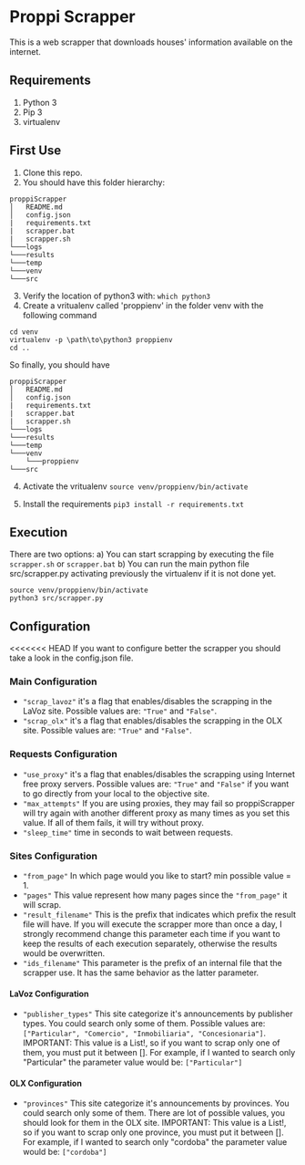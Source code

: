 # Proppi Scrapper
This is a web scrapper that downloads houses' information available on the internet.

## Requirements
1) Python 3
2) Pip 3
3) virtualenv

## First Use
1) Clone this repo.
2) You should have this folder hierarchy:
```
proppiScrapper
│   README.md
│	config.json
|   requirements.txt
|   scrapper.bat
|   scrapper.sh
└───logs
└───results
└───temp
└───venv
└───src
```
3) Verify the location of python3 with:
`which python3`
4) Create a vritualenv called 'proppienv' in the folder venv with the following command
```
cd venv
virtualenv -p \path\to\python3 proppienv
cd ..
```
So finally, you should have 
```
proppiScrapper
│   README.md
│	config.json
|   requirements.txt
|   scrapper.bat
|   scrapper.sh
└───logs
└───results
└───temp
└───venv
	└───proppienv
└───src
```
4) Activate the vritualenv
`source venv/proppienv/bin/activate`

5) Install the requirements
`pip3 install -r requirements.txt`

## Execution
There are two options:
a) You can start scrapping by executing the file `scrapper.sh` or `scrapper.bat`
b) You can run the main python file src/scrapper.py activating previously the virtualenv if it is not done yet.
```
source venv/proppienv/bin/activate
python3 src/scrapper.py
``` 

## Configuration
<<<<<<< HEAD
If you want to configure better the scrapper you should take a look in the config.json file.

### Main Configuration
- `"scrap_lavoz"` it's a flag that enables/disables the scrapping in the LaVoz site. Possible values are: `"True"` and `"False"`.
- `"scrap_olx"` it's a flag that enables/disables the scrapping in the OLX site. Possible values are: `"True"` and `"False"`.

### Requests Configuration
- `"use_proxy"` it's a flag that enables/disables the scrapping using Internet free proxy servers. Possible values are: `"True"` and `"False"` if you want to go directly from your local to the objective site.
- `"max_attempts"` If you are using proxies, they may fail so proppiScrapper will try again with another different proxy as many times as you set this value. If all of them fails, it will try without proxy.
- `"sleep_time"` time in seconds to wait between requests.

### Sites Configuration
- `"from_page"` In which page would you like to start? min possible value = 1.
- `"pages"` This value represent how many pages since the `"from_page"` it will scrap.
- `"result_filename"` This is the prefix that indicates which prefix the result file will have. If you will execute the scrapper more than once a day, I strongly recommend change this parameter each time if you want to keep the results of each execution separately, otherwise the results would be overwritten. 
- `"ids_filename"` This parameter is the prefix of an internal file that the scrapper use. It has the same behavior as the latter parameter.

#### LaVoz Configuration
- `"publisher_types"` This site categorize it's announcements by publisher types. You could search only some of them. Possible values are: `["Particular", "Comercio", "Inmobiliaria", "Concesionaria"]`. IMPORTANT: This value is a List!, so if you want to scrap only one of them, you must put it between []. For example, if I wanted to search only "Particular" the parameter value would be: `["Particular"]`

#### OLX Configuration
- `"provinces"` This site categorize it's announcements by provinces. You could search only some of them. There are lot of possible values, you should look for them in the OLX site. IMPORTANT: This value is a List!, so if you want to scrap only one province, you must put it between []. For example, if I wanted to search only "cordoba" the parameter value would be: `["cordoba"]`